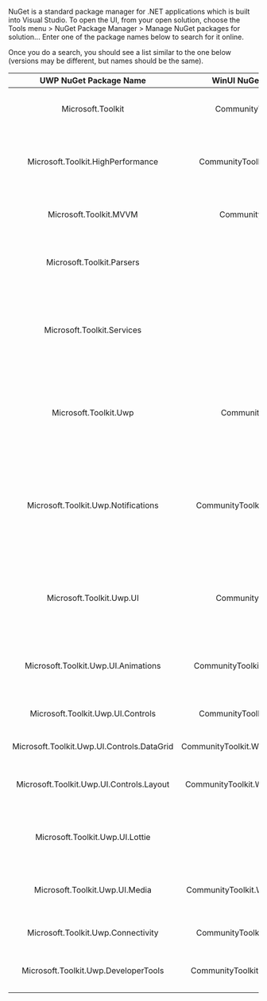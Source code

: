 NuGet is a standard package manager for .NET applications which is built into Visual Studio. To open the UI, from your open solution, choose the Tools menu > NuGet Package Manager > Manage NuGet packages for solution... Enter one of the package names below to search for it online.

Once you do a search, you should see a list similar to the one below (versions may be different, but names should be the same).

| **UWP NuGet Package Name**      | **WinUI NuGet Package Name** | **Description** |
| :-------------: | :----------: | :----------: |
|  Microsoft.Toolkit | CommunityToolkit.Common | .NET Standard NuGet package containing common code   |
| Microsoft.Toolkit.HighPerformance   | CommunityToolkit.HighPerformance | .NET Standard and .NET Core NuGet package with performance-oriented helpers, extensions, etc |
| Microsoft.Toolkit.MVVM | CommunityToolkit.MVVM | (In Preview) .NET Standard MVVM Library, [read more here](https://aka.ms/MVVMToolkit) |
|  Microsoft.Toolkit.Parsers | 	| .NET Standard NuGet package containing cross-platform parsers, such as Markdown   |
|  Microsoft.Toolkit.Services | | (Deprecating) .NET Standard NuGet package containing cross-platform services helpers, such as LinkedIn, Microsoft Graph, Twitter and more   |
|  Microsoft.Toolkit.Uwp | CommunityToolkit.WinUI | Main NuGet package includes code only helpers such as Color conversions, Storage file handling, a Stream helper class, etc.   |
|  Microsoft.Toolkit.Uwp.Notifications | CommunityToolkit.WinUI.Notifications |	Notifications Package - Generate tile, toast, and badge notifications for Windows 10 via code. Includes IntelliSense support to avoid having to use the XML syntax   |
|  Microsoft.Toolkit.Uwp.UI | CommunityToolkit.WinUI.UI | UI Packages - XAML converters, Visual tree extensions, State Triggers, and other extensions and helpers for your XAML UI   |
|  Microsoft.Toolkit.Uwp.UI.Animations | CommunityToolkit.WinUI.UI.Animations | Animations and Composition behaviors such as Blur, Fade, Rotate, etc.   |
|  Microsoft.Toolkit.Uwp.UI.Controls | CommunityToolkit.WinUI.UI.Controls | XAML Controls such as RadialGauge, RangeSelector, etc. |
|  Microsoft.Toolkit.Uwp.UI.Controls.DataGrid | CommunityToolkit.WinUI.UI.Controls.DataGrid | XAML DataGrid control   |
|  Microsoft.Toolkit.Uwp.UI.Controls.Layout | CommunityToolkit.WinUI.UI.Controls.Layout | XAML layout controls such as WrapLayout, StaggeredLayout, etc.   |
|  Microsoft.Toolkit.Uwp.UI.Lottie |  | Library for rendering Adobe AfterEffects animations natively in Windows apps   |
|  Microsoft.Toolkit.Uwp.UI.Media | CommunityToolkit.WinUI.UI.Controls.Media | Brushes, Win2D/Composition effects, and helpers to create visual effects   |
|  Microsoft.Toolkit.Uwp.Connectivity | CommunityToolkit.WinUI.Connectivity | API helpers such as BluetoothLEHelper and Networking   |
|  Microsoft.Toolkit.Uwp.DeveloperTools | CommunityToolkit.WinUI.DeveloperTools | XAML user controls and services to help developer building their app   |
